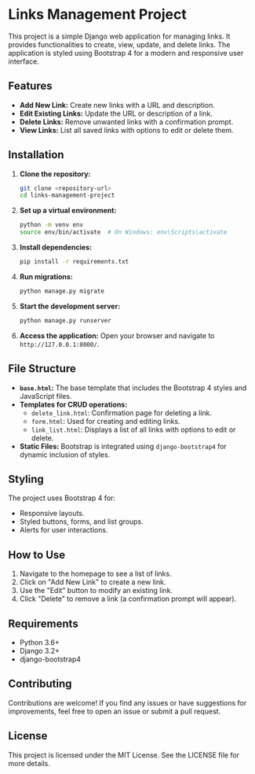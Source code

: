 # Links Management Project

This project is a simple Django web application for managing links. It provides functionalities to create, view, update, and delete links. The application is styled using Bootstrap 4 for a modern and responsive user interface.

## Features

- **Add New Link:** Create new links with a URL and description.
- **Edit Existing Links:** Update the URL or description of a link.
- **Delete Links:** Remove unwanted links with a confirmation prompt.
- **View Links:** List all saved links with options to edit or delete them.

## Installation

1. **Clone the repository:**
   ```bash
   git clone <repository-url>
   cd links-management-project
   ```

2. **Set up a virtual environment:**
   ```bash
   python -m venv env
   source env/bin/activate  # On Windows: env\Scripts\activate
   ```

3. **Install dependencies:**
   ```bash
   pip install -r requirements.txt
   ```

4. **Run migrations:**
   ```bash
   python manage.py migrate
   ```

5. **Start the development server:**
   ```bash
   python manage.py runserver
   ```

6. **Access the application:**
   Open your browser and navigate to `http://127.0.0.1:8000/`.

## File Structure

- **`base.html`:** The base template that includes the Bootstrap 4 styles and JavaScript files.
- **Templates for CRUD operations:**
  - `delete_link.html`: Confirmation page for deleting a link.
  - `form.html`: Used for creating and editing links.
  - `link_list.html`: Displays a list of all links with options to edit or delete.
- **Static Files:**
  Bootstrap is integrated using `django-bootstrap4` for dynamic inclusion of styles.

## Styling

The project uses Bootstrap 4 for:
- Responsive layouts.
- Styled buttons, forms, and list groups.
- Alerts for user interactions.

## How to Use

1. Navigate to the homepage to see a list of links.
2. Click on "Add New Link" to create a new link.
3. Use the "Edit" button to modify an existing link.
4. Click "Delete" to remove a link (a confirmation prompt will appear).

## Requirements

- Python 3.6+
- Django 3.2+
- django-bootstrap4

## Contributing

Contributions are welcome! If you find any issues or have suggestions for improvements, feel free to open an issue or submit a pull request.

## License

This project is licensed under the MIT License. See the LICENSE file for more details.
